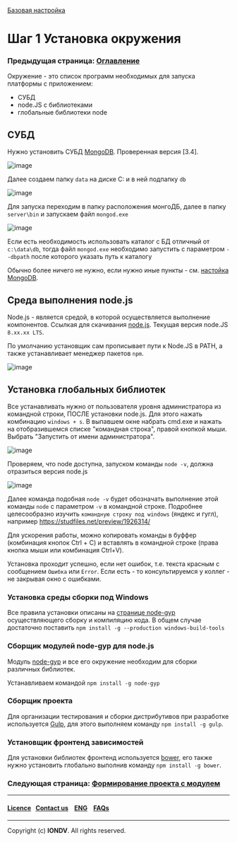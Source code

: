 [Базовая настройка](/docs/ru/1_system_deployment/basic_settings)  
# Шаг 1 Установка окружения
### Предыдущая страница: [Оглавление](docs/ru/index/md)
Окружение - это список программ необходимых для запуска платформы с приложением:
* СУБД
* node.JS с библиотеками
* глобальные библиотеки node

## СУБД
Нужно установить СУБД [MongoDB](https://www.mongodb.org/). Проверенная версия [3.4]. 

![image](/uploads/99b07b8afaace3465f4c60446e9704ca/image.png)

Далее создаем папку `data` на диске C: и в ней подпапку `db`

![image](/uploads/51236d63714a6da80eb8cb87646fb633/image.png)

Для запуска переходим в папку расположения монгоДБ, далее в папку `server\bin` и запускаем файл `mongod.exe`

![image](/uploads/a406c381a4d3eaceb91ee489b01b21e4/image.png)

Если есть необходимость использовать каталог с БД отличный от `c:\data\db`, тогда файл `mongod.exe` необходимо запустить
с параметром `--dbpath` после которого указать путь к каталогу

Обычно более ничего не нужно, если нужно иные пункты - см. [настойка MongoDB](https://git.iondv.ru/ION/org/wikis/manuals/mongodb). 

## Среда выполнения node.js
Node.js - является средой, в которой осуществляется выполнение компонентов. Ссылкая для скачивания 
[node.js](https://nodejs.org/). Текущая версия node.JS `8.xx.xx LTS`.

По умолчанию установщик сам прописывает пути к Node.JS в PATH, а также устанавливает менеджер пакетов `npm`.

![image](/uploads/e7b999db3036b531316c11dbea1fc81f/image.png)

## Установка глобальных библиотек
Все устанавливать нужно от пользователя уровня администратора из командной строки, ПОСЛЕ установки node.js. Для этого нажать комбинацию `windows + s`. В выпавшем окне набрать cmd.exe и нажать на отобразившемся списке "командная строка", правой кнопкой мыши. Выбрать "Запустить от имени администратора".

![image](/uploads/7454ebc549bf684fe0eb3cbaa2299194/image.png)

Проверяем, что node доступна, запуском команды `node -v`, должна отразиться версия node.js

![image](/uploads/0700d79fc60fbd9c15f4b8c696c56585/image.png)

Далее команда подобная `node -v` будет обозначать выполнение этой команды `node` с параметром `-v` в командной строке. Подробнее целесообразно изучить `командную строку под windows` (яндекс и гугл), например https://studfiles.net/preview/1926314/

Для ускорения работы, можно копировать команды в буффер (комбинация кнопок Ctrl + C) и вставлять в командной строке (права кнопка мыши или комбинация Ctrl+V).

Установка проходит успешно, если нет ошибок, т.е. текста красным с сообщением `Ошибка` или `Error`. Если есть - то консультируемся у коллег - не закрывая окно с ошибками.

### Установка среды сборки под Windows
Все правила установки описаны на  [странице node-gyp](https://github.com/tootallnate/node-gyp) осуществляющего сборку и компиляцию кода. В общем случае достаточно поставить 
`npm install -g --production windows-build-tools`

### Сборщик модулей node-gyp для node.js
Модуль [node-gyp](https://github.com/tootallnate/node-gyp) и все его окружение необходим для сборки различных библиотек. 

Устанавливаем командой  `npm install -g node-gyp`

### Сборщик проекта
Для организации тестирования и сборки дистрибутивов при разработке используется [Gulp](http://gulpjs.com/), для этого выполняем команду `npm install -g gulp`. 

### Установщик фронтенд зависимостей
Для установки библиотек фронтенд используется [bower](https://bower.io), его также нужно установить глобально выполнив команду `npm install -g bower`.  





### Следующая страница: [Формирование проекта с модулем](docs/ru/1_system_deployment/basic_settings/step2_project_with_modules.md)  

--------------------------------------------------------------------------  


 #### [Licence](platform/licence.md)&ensp;  [Contact us](https://iondv.ru/index.html) &ensp;  [ENG](/docs/en/1_system_deployment/basic_settings/step1_installing_environment.md)    &ensp; [FAQs](/faqs.md)          



--------------------------------------------------------------------------  

 Copyright (c) **IONDV**. All rights reserved. 